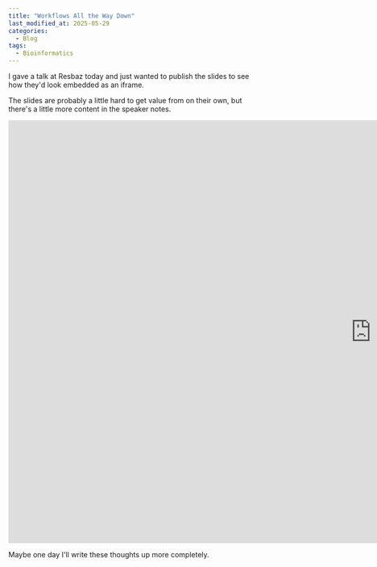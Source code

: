 ```yaml
---
title: "Workflows All the Way Down"
last_modified_at: 2025-05-29
categories:
  - Blog
tags:
  - Bioinformatics
---
```


I gave a talk at Resbaz today and just wanted to publish the slides to see how they'd look embedded as an iframe.

The slides are probably a little hard to get value from on their own, but there's a little more content in the speaker notes. 

<iframe src="https://docs.google.com/presentation/d/e/2PACX-1vRkfUwD9p8dyzlLWL4bAZ5N6SSiOtNlLshutZdgL6xsT95kum0vSKSR4r8bwhh689VxQHL7JyOZAARH/pubembed?start=false&loop=false&delayms=3000" frameborder="0" width="1440" height="839" allowfullscreen="true" mozallowfullscreen="true" webkitallowfullscreen="true"></iframe>

Maybe one day I'll write these thoughts up more completely.